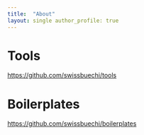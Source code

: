 ```yaml
---
title:  "About"
layout: single author_profile: true
---
```


# Tools

https://github.com/swissbuechi/tools

# Boilerplates

https://github.com/swissbuechi/boilerplates
